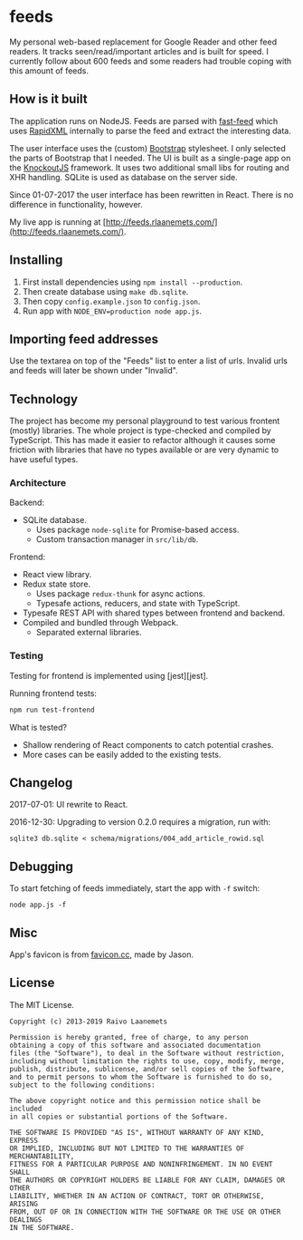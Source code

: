 # feeds

My personal web-based replacement for Google Reader and other feed readers. It tracks
seen/read/important articles and is built for speed. I currently follow
about 600 feeds and some readers had trouble coping with this amount of feeds.

## How is it built

The application runs on NodeJS. Feeds are parsed with [fast-feed](https://github.com/rla/fast-feed)
which uses [RapidXML](http://rapidxml.sourceforge.net/) internally to parse the feed and extract
the interesting data.

The user interface uses the (custom) [Bootstrap](http://twitter.github.io/bootstrap/) stylesheet. I only
selected the parts of Bootstrap that I needed. The UI is built as a single-page app on the
[KnockoutJS](http://knockoutjs.com/) framework. It uses two additional small libs for routing
and XHR handling. SQLite is used as database on the server side.

Since 01-07-2017 the user interface has been rewritten in React. There is no difference
in functionality, however.

My live app is running at [http://feeds.rlaanemets.com/](http://feeds.rlaanemets.com/).

## Installing

 1. First install dependencies using `npm install --production`.
 2. Then create database using `make db.sqlite`.
 3. Then copy `config.example.json` to `config.json`.
 4. Run app with `NODE_ENV=production node app.js`.

## Importing feed addresses

Use the textarea on top of the "Feeds" list to enter a list of urls.
Invalid urls and feeds will later be shown under "Invalid".

## Technology

The project has become my personal playground to test various frontent (mostly) libraries.
The whole project is type-checked and compiled by TypeScript. This has made it easier to
refactor although it causes some friction with libraries that have no types available or
are very dynamic to have useful types.

### Architecture

Backend:

 * SQLite database.
   - Uses package `node-sqlite` for Promise-based access.
   - Custom transaction manager in `src/lib/db`.

Frontend:

 * React view library.
 * Redux state store.
   - Uses package `redux-thunk` for async actions.
   - Typesafe actions, reducers, and state with TypeScript.
 * Typesafe REST API with shared types between frontend and backend.
 * Compiled and bundled through Webpack.
   - Separated external libraries.

### Testing

Testing for frontend is implemented using [jest][jest].

Running frontend tests:

```sh
npm run test-frontend
```

What is tested?

 * Shallow rendering of React components to catch potential crashes.
 * More cases can be easily added to the existing tests.

## Changelog

2017-07-01: UI rewrite to React.

2016-12-30: Upgrading to version 0.2.0 requires a migration, run with:

    sqlite3 db.sqlite < schema/migrations/004_add_article_rowid.sql

## Debugging

To start fetching of feeds immediately, start the app with `-f` switch:

    node app.js -f

## Misc

App's favicon is from [favicon.cc](http://www.favicon.cc/?action=icon&file_id=360427), made by Jason.

## License

The MIT License.

```
Copyright (c) 2013-2019 Raivo Laanemets

Permission is hereby granted, free of charge, to any person
obtaining a copy of this software and associated documentation
files (the "Software"), to deal in the Software without restriction,
including without limitation the rights to use, copy, modify, merge,
publish, distribute, sublicense, and/or sell copies of the Software,
and to permit persons to whom the Software is furnished to do so,
subject to the following conditions:

The above copyright notice and this permission notice shall be included
in all copies or substantial portions of the Software.

THE SOFTWARE IS PROVIDED "AS IS", WITHOUT WARRANTY OF ANY KIND, EXPRESS
OR IMPLIED, INCLUDING BUT NOT LIMITED TO THE WARRANTIES OF MERCHANTABILITY,
FITNESS FOR A PARTICULAR PURPOSE AND NONINFRINGEMENT. IN NO EVENT SHALL
THE AUTHORS OR COPYRIGHT HOLDERS BE LIABLE FOR ANY CLAIM, DAMAGES OR OTHER
LIABILITY, WHETHER IN AN ACTION OF CONTRACT, TORT OR OTHERWISE, ARISING
FROM, OUT OF OR IN CONNECTION WITH THE SOFTWARE OR THE USE OR OTHER DEALINGS
IN THE SOFTWARE.
```
